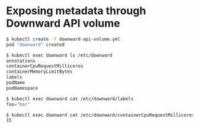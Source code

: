 # Exposing metadata through Downward API volume

```bash
$ kubectl create -f downward-api-volume.yml
pod "downward" created
```

```bash
$ kubectl exec downward ls /etc/downward
annotations
containerCpuRequestMillicores
containerMemoryLimitBytes
labels
podName
podNamespace
```

```bash
$ kubectl exec downward cat /etc/downward/labels
foo="bar"

$ kubectl exec downward cat /etc/downward/containerCpuRequestMillicores
15
```
